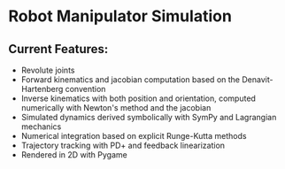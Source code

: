# Robot Manipulator Simulation

## Current Features:
* Revolute joints
* Forward kinematics and jacobian computation based on the Denavit-Hartenberg convention
* Inverse kinematics with both position and orientation, computed numerically with Newton's method and the jacobian
* Simulated dynamics derived symbolically with SymPy and Lagrangian mechanics
* Numerical integration based on explicit Runge-Kutta methods
* Trajectory tracking with PD+ and feedback linearization
* Rendered in 2D with Pygame
